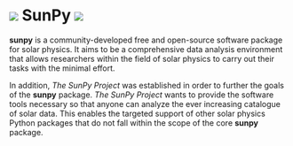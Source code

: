 # ![](https://avatars.githubusercontent.com/sunpy?size=28) SunPy ![](https://avatars.githubusercontent.com/sunpy?size=28)

**sunpy** is a community-developed free and open-source software package for solar physics.
It aims to be a comprehensive data analysis environment that allows researchers within the field of solar physics to carry out their tasks with the minimal effort.

In addition, _The SunPy Project_ was established in order to further the goals of the **sunpy** package.
_The SunPy Project_ wants to provide the software tools necessary so that anyone can analyze the ever increasing catalogue of solar data.
This enables the targeted support of other solar physics Python packages that do not fall within the scope of the core **sunpy** package.

